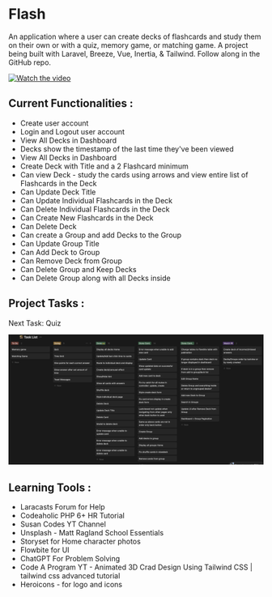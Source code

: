 # Flash

An application where a user can create decks of flashcards and study them on their own or with a quiz, memory game, or matching game. A project being built with Laravel, Breeze, Vue, Inertia, &amp; Tailwind. Follow along in the GitHub repo.

[![Watch the video](https://img.youtube.com/vi/1VNtswo5Kf8/maxresdefault.jpg)](https://www.youtu.be/1VNtswo5Kf8)

## Current Functionalities :

- Create user account
- Login and Logout user account
- View All Decks in Dashboard
- Decks show the timestamp of the last time they've been viewed
- View All Decks in Dashboard
- Create Deck with Title and a 2 Flashcard minimum
- Can view Deck - study the cards using arrows and view entire list of Flashcards in the Deck
- Can Update Deck Title
- Can Update Individual Flashcards in the Deck
- Can Delete Individual Flashcards in the Deck
- Can Create New Flashcards in the Deck
- Can Delete Deck
- Can create a Group and add Decks to the Group
- Can Update Group Title
- Can Add Deck to Group
- Can Remove Deck from Group
- Can Delete Group and Keep Decks
- Can Delete Group along with all Decks inside

## Project Tasks :

Next Task: Quiz

![Project Tasks](/flashcards/public/images/tasks.png)

## Learning Tools :

- Laracasts Forum for Help
- Codeaholic PHP 6+ HR Tutorial
- Susan Codes YT Channel
- Unsplash - Matt Ragland School Essentials
- Storyset for Home character photos
- Flowbite for UI
- ChatGPT For Problem Solving
- Code A Program YT - Animated 3D Crad Design Using Tailwind CSS | tailwind css advanced tutorial
- Heroicons - for logo and icons
